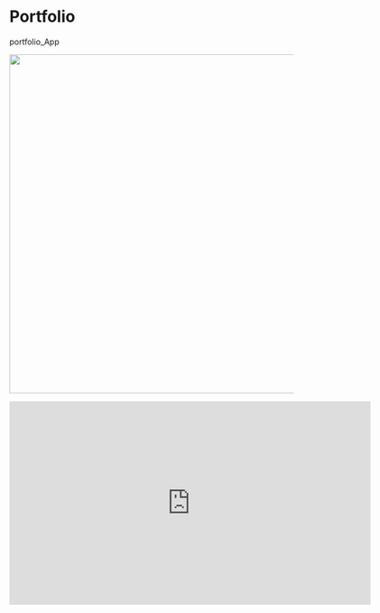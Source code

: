# Portfolio
portfolio_App
<p align="center"><img width="600" src="https://i.imgur.com/m4RmjCp.gif"></p>
<iframe width="640" height="360" src="https://www.youtube.com/embed/6Az2cNU7gUw" frameborder="0" gesture="media" allowfullscreen=""></iframe>

